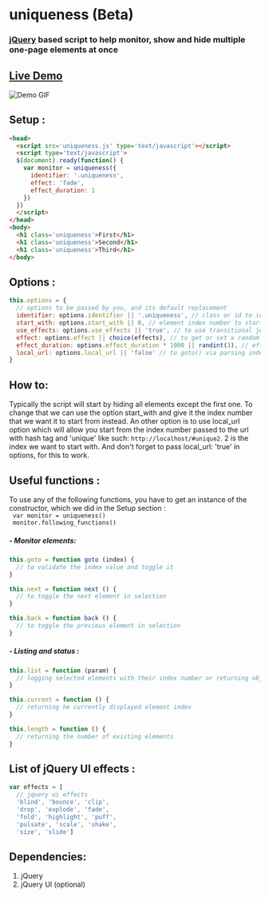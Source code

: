 # uniqueness (Beta)
### [jQuery][fd4a5c2f] based script to help monitor, show and hide multiple one-page elements at once

  [fd4a5c2f]: https://jquery.com "jQuery website"

## [Live Demo][233c5b6b]

  [233c5b6b]: https://audio-sequence.github.io/uniqueness.html "Live demo"

![Demo GIF](http://audio-sequence.github.io/uniqueness.gif)

## Setup :

```html
<head>
  <script src='uniqueness.js' type='text/javascript'></script>
  <script type='text/javascript'>
  $(document).ready(function() {
    var monitor = uniqueness({
      identifier: '.uniqueness',
      effect: 'fade',
      effect_duration: 1
    })
  })
  </script>
</head>
<body>
  <h1 class='uniqueness'>First</h1>
  <h1 class='uniqueness'>Second</h1>
  <h1 class='uniqueness'>Third</h1>
</body>
```

## Options :
```javascript
this.options = {
  // options to be passed by you, and its default replacement
  identifier: options.identifier || '.uniqueness', // class or id to identify elements by
  start_with: options.start_with || 0, // element index number to start from
  use_effects: options.use_effects || 'true', // to use transitional jquery UI effects
  effect: options.effect || choice(effects), // to get or set a random effect
  effect_duration: options.effect_duration * 1000 || randint(3), // effect duration in seconds. default random
  local_url: options.local_url || 'false' // to goto() via parsing index varible from url
}
```

## How to:
Typically the script will start by hiding all elements except the first one. To change that we can use the option start_with and give it the index number that we want it to start from instead. An other option is to use local_url option which will allow you start from the index number passed to the url with hash tag and 'unique' like such: `http://localhost/#unique2`. 2 is the index we want to start with. And don't forget to pass local_url: 'true' in options, for this to work.

## Useful functions :
To use any of the following functions, you have to get an instance of the constructor, which we did in the Setup section : </br>
` var monitor = uniqueness()` </br>
` monitor.following_functions()`

##### - Monitor elements:

```javascript
this.goto = function goto (index) {
  // to validate the index value and toggle it
}

this.next = function next () {
  // to toggle the next element in selection
}

this.back = function back () {
  // to toggle the previous element in selection
}
```
##### - Listing and status :

```javascript
this.list = function (param) {
  // logging selected elements with their index number or returning object of them
}

this.current = function () {
  // returning he currently displayed element index
}

this.length = function () {
  // returning the number of existing elements
}

```

## List of jQuery UI effects :

```javascript
var effects = [
  // jquery ui effects
  'blind', 'bounce', 'clip',
  'drop', 'explode', 'fade',
  'fold', 'highlight', 'puff',
  'pulsate', 'scale', 'shake',
  'size', 'slide']
```

## Dependencies:
1. jQuery
2. jQuery UI (optional)
